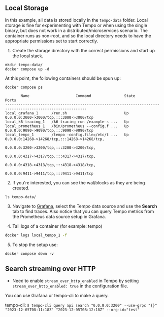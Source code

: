 ## Local Storage

In this example, all data is stored locally in the `tempo-data` folder. Local
storage is fine for experimenting with Tempo or when using the single binary,
but does not work in a distributed/microservices scenario. The container runs
as non-root, and so the local directory needs to have the appropriate
permissions set to start correctly.

1. Create the storage directory with the correct permissions and start up the local stack.

```console
mkdir tempo-data/
docker compose up -d
```

At this point, the following containers should be spun up:

```console
docker compose ps
```
```
       Name                     Command               State                                   Ports
-----------------------------------------------------------------------------------------------------------
local_grafana_1      /run.sh                          Up      0.0.0.0:3000->3000/tcp,:::3000->3000/tcp
local_k6-tracing_1   /k6-tracing run /example-s ...   Up
local_prometheus_1   /bin/prometheus --config.f ...   Up      0.0.0.0:9090->9090/tcp,:::9090->9090/tcp
local_tempo_1        /tempo -config.file=/etc/t ...   Up      0.0.0.0:14268->14268/tcp,:::14268->14268/tcp,
                                                              0.0.0.0:3200->3200/tcp,:::3200->3200/tcp,
                                                              0.0.0.0:4317->4317/tcp,:::4317->4317/tcp,
                                                              0.0.0.0:4318->4318/tcp,:::4318->4318/tcp,
                                                              0.0.0.0:9411->9411/tcp,:::9411->9411/tcp
```

2. If you're interested, you can see the wal/blocks as they are being created.

```console
ls tempo-data/
```

3. Navigate to [Grafana](http://localhost:3000/explore), select the Tempo data source and use the **Search**
tab to find traces. Also notice that you can query Tempo metrics from the Prometheus data source setup in
Grafana.

4. Tail logs of a container (for example: tempo)
```bash
docker logs local_tempo_1 -f
```

5. To stop the setup use:

```console
docker compose down -v
```

## Search streaming over HTTP

- Need to enable `stream_over_http_enabled` in Tempo by setting `stream_over_http_enabled: true` in the configuration file.

You can use Grafana or tempo-cli to make a query.

tempo-cli: `$ tempo-cli query api search "0.0.0.0:3200" --use-grpc "{}" "2023-12-05T08:11:18Z" "2023-12-05T08:12:18Z" --org-id="test"`
